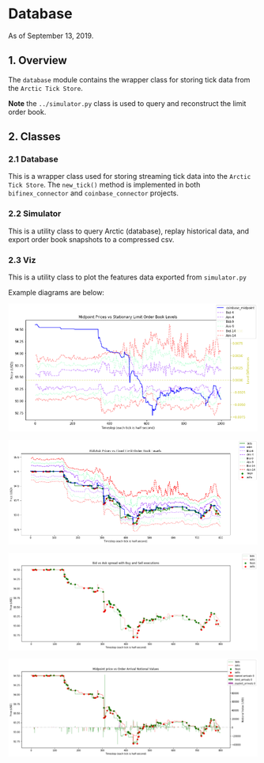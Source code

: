 # Database
As of September 13, 2019.

## 1. Overview
The `database` module contains the wrapper class for storing tick data from the `Arctic Tick Store`.

**Note** the `../simulator.py` class is used to query and reconstruct the limit order book.

## 2. Classes

### 2.1 Database
This is a wrapper class used for storing streaming tick data into the `Arctic Tick Store`. 
The `new_tick()` method is implemented in both `bifinex_connector` and 
`coinbase_connector` projects.

### 2.2 Simulator
This is a utility class to query Arctic (database), replay historical
data, and export order book snapshots to a compressed csv.

### 2.3 Viz
This is a utility class to plot the features data exported from
`simulator.py`

Example diagrams are below:

![plot_lob_overlay](../../design_patterns/plot_lob_overlay.PNG)

![plot_lob_levels](../../design_patterns/plot_lob_levels.PNG)

![plot_transactions](../../design_patterns/plot_transactions.PNG)

![plot_order_arrivals](../../design_patterns/plot_order_arrivals.PNG)
 

